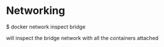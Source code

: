 # Networking

 $ docker network inspect bridge
 
 will inspect the bridge network with all the containers attached
 
 
